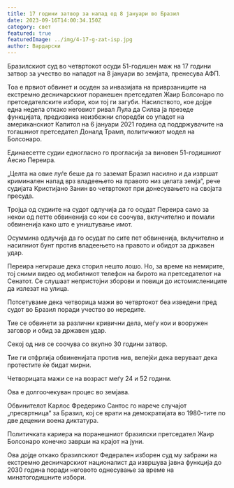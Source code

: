 ```yaml
---
title: 17 години затвор за напад од 8 јануари во Бразил
date: 2023-09-16T14:00:34.150Z
category: свет
featured: true
featuredImage: ../img/4-17-g-zat-isp.jpg
author: Вардарски
---
```

Бразилскиот суд во четвртокот осуди 51-годишен маж на 17 години затвор за учество во нападот на 8 јануари во земјата, пренесува АФП.

Тоа е првиот обвинет и осуден за инвазијата на приврзаниците на екстремно десничарскиот поранешен претседател Жаир Болсонаро по претседателските избори, кои тој ги загуби. Насилството, кое дојде една недела откако неговиот ривал Лула да Силва ја презеде функцијата, предизвика неизбежни споредби со упадот на американскиот Капитол на 6 јануари 2021 година од поддржувачите на тогашниот претседател Доналд Трамп, политичкиот модел на Болсонаро.

Единаесетте судии едногласно го прогласија за виновен 51-годишниот Аесио Переира.

„Целта на овие луѓе беше да го заземат Бразил насилно и да извршат криминален напад врз владеењето на правото низ целата земја“, рече судијата Кристијано Занин во четвртокот при донесувањето на својата пресуда.

Тројца од судиите на судот одлучија да го осудат Переира само за некои од петте обвиненија со кои се соочува, вклучително и помали обвиненија како што е уништување имот.

Осуммина одлучија да го осудат по сите пет обвиненија, вклучително и насилниот бунт против владеењето на правото и обидот за државен удар.

Переира негираше дека сторил нешто лошо. Но, за време на немирите, тој сними видео од мобилниот телефон на бирото на претседателот на Сенатот. Се слушаат непристојни зборови и повици до истомислениците да излезат на улица.

Потсетуваме дека четворица мажи во четвртокот беа изведени пред судот во Бразил поради учество во нередите.

Тие се обвинети за различни кривични дела, меѓу кои и вооружен заговор и обид за државен удар.

Секој од нив се соочува со вкупно 30 години затвор.

Тие ги отфрлија обвиненијата против нив, велејќи дека веруваат дека протестите ќе бидат мирни.

Четворицата мажи се на возраст меѓу 24 и 52 години.

Ова е долгоочекуван процес во земјава.

Обвинителот Карлос Фредерико Сантос го нарече случајот „пресвртница“ за Бразил, кој се врати на демократијата во 1980-тите по две децении воена диктатура.

Политичката кариера на поранешниот бразилски претседател Жаир Болсонаро конечно заврши на крајот на јуни.

Ова дојде откако бразилскиот Федерален изборен суд му забрани на екстремно десничарскиот националист да извршува јавна функција до 2030 година поради неговото однесување за време на минатогодишните избори.